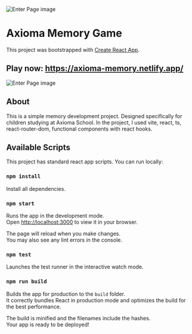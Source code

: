 ![Enter Page image](https://github.com/Ilya-andreevi4/axioma-memory-game-ru/blob/master/public/enter_page.jpg)

# Axioma Memory Game

This project was bootstrapped with [Create React App](https://github.com/facebook/create-react-app).

## Play now: https://axioma-memory.netlify.app/

![Enter Page image](https://github.com/Ilya-andreevi4/axioma-memory-game-ru/blob/master/public/main_page.jpg)

## About

This is a simple memory development project. Designed specifically for children studying at Axioma School.
In the project, I used vite, react, ts, react-router-dom, functional components with react hooks.

## Available Scripts

This project has standard react app scripts. You can run locally:

### `npm install`

Install all dependencies.

### `npm start`

Runs the app in the development mode.\
Open [http://localhost:3000](http://localhost:3000) to view it in your browser.

The page will reload when you make changes.\
You may also see any lint errors in the console.

### `npm test`

Launches the test runner in the interactive watch mode.

### `npm run build`

Builds the app for production to the `build` folder.\
It correctly bundles React in production mode and optimizes the build for the best performance.

The build is minified and the filenames include the hashes.\
Your app is ready to be deployed!
